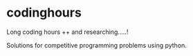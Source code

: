 # codinghours
Long coding hours ++ and researching.....!

Solutions for competitive programming problems using python. 
